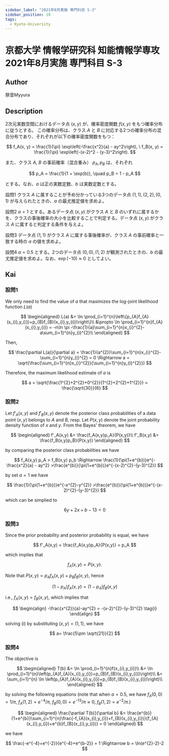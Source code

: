 ```yaml
---
sidebar_label: "2021年8月実施 専門科目 S-3"
sidebar_position: 19
tags:
  - Kyoto-University
---
```

# 京都大学 情報学研究科 知能情報学専攻 2021年8月実施 専門科目 S-3

## **Author**
祭音Myyura

## **Description**
2次元実数空間におけるデータ点 $(x, y)$ が、確率密度関数 $f(x, y)$ をもつ確率分布に従うとする。
この確率分布は、クラス $A$ と $B$ に対応する2つの確率分布の混合分布であり、それぞれが以下の確率密度関数をもつ：

$$
f_A(x, y) = \frac{1}{\pi} \exp\left(-\frac{x^2}{a} - ay^2\right), \ f_B(x, y) = \frac{1}{\pi} \exp\left(-(x-2)^2 - (y-3)^2\right).
$$

また、クラス $A$, $B$ の事前確率（混合重み） $p_A, p_B$ は、それぞれ

$$
p_A = \frac{1}{1 + \exp(b)}, \quad p_B = 1 - p_A
$$

とする。なお、$a$ は正の実数定数、$b$ は実数定数とする。

設問1 クラス $A$ に属することが予め分かっている3つのデータ点 $(1,1), (2,2), (0,1)$ が与えられたときの、$a$ の最尤推定値を求めよ。

設問2 $a = 1$ とする。あるデータ点 $(x, y)$ がクラス $A$ と $B$ のいずれに属するかを、クラスの事後確率の大小を比較することで判定する。データ点 $(x, y)$ がクラス $A$ に属すると判定する条件を与えよ。

設問3 データ点 $(1,1)$ がクラス $A$ に属する事後確率が、クラス $A$ の事前確率と一致する時の $a$ の値を求めよ。

設問4 $a = 0.5$ とする。2つのデータ点 $(0,0), (1,2)$ が観測されたときの、$b$ の最尤推定値を求めよ。なお、$\exp(-10) \approx 0$ としてよい。

## **Kai**
### 設問1
We only need to find the value of $a$ that maximizes the log-joint likelihood function $L(a)$

$$
\begin{aligned}
L(a)
&= \ln \prod_{i=1}^{n}\left\{p_{A}f_{A}(x_{i},y_{i})+p_{B}f_{B}(x_{i},y_{i})\right\}\\
&\propto \ln \prod_{i=1}^{n}f_{A}(x_{i},y_{i})
= -n\ln \pi -\frac{1}{a}\sum_{i=1}^{n}x_{i}^{2}-a\sum_{i=1}^{n}y_{i}^{2}\\
\end{aligned}
$$

Then,

$$
\frac{\partial L(a)}{\partial a}
= \frac{1}{a^{2}}\sum_{i=1}^{n}x_{i}^{2}-\sum_{i=1}^{n}y_{i}^{2} = 0 \Rightarrow a = \sqrt{\frac{\sum_{i=1}^{n}x_{i}^{2}}{\sum_{i=1}^{n}y_{i}^{2}}}
$$

Therefore, the maximum likelihood estimate of $a$ is

$$
a = \sqrt{\frac{1^{2}+2^{2}+0^{2}}{1^{2}+2^{2}+1^{2}}}  = \frac{\sqrt{30}}{6}
$$

### 設問2
Let $f'_A(x,y)$ and $f'_B(x,y)$ denote the posterior class probabilities of a data point $(x,y)$ belongs to $A$ and $B$, resp.
Let $P(x,y)$ denote the joint probability density function of $x$ and $y$.
From the Bayes' theorem, we have

$$
\begin{aligned}
f'_A(x,y) &= \frac{f_A(x,y)p_A}{P(x,y)}\\
f'_B(x,y) &= \frac{f_B(x,y)p_B}{P(x,y)}
\end{aligned}
$$

by comparing the posterior class probabilities we have



$$
f_A(x,y) p_A > f_B(x,y) p_b \Rightarrow 
\frac{1}{\pi(1+e^{b})}e^{-\frac{x^2}{a} - ay^2} >\frac{e^{b}}{\pi(1+e^{b})}e^{-(x-2)^{2}-(y-3)^{2}}
$$

by set $a = 1$ we have

$$
\frac{1}{\pi(1+e^{b})}e^{-x^{2}-y^{2}} >\frac{e^{b}}{\pi(1+e^{b})}e^{-(x-2)^{2}-(y-3)^{2}}
$$

which can be simplied to

$$
6y+2x+b-13 < 0
$$

### 設問3
Since the prior probability and posterior probability is equal, we have

$$
f'_A(x,y) = \frac{f_A(x,y)p_A}{P(x,y)} = p_A
$$

which implies that

$$
f_A(x,y) = P(x, y).
$$

Note that $P(x,y) = p_{A}f_{A}(x,y)+p_{B}f_{B}(x,y)$, hence

$$
(1-p_{A})f_{A}(x,y) = (1-p_{A})f_{B}(x,y)
$$

i.e., $f_A(x,y) = f_B(x,y)$, which implies that

$$
\begin{align}
-\frac{x^{2}}{a}-ay^{2} = -(x-2)^{2}-(y-3)^{2} \tag{i}
\end{align}
$$

solving (i) by substituting $(x,y) = (1,1)$, we have

$$
a= \frac{5\pm \sqrt{21}}{2}
$$

### 設問4
The objective is

$$
\begin{aligned}
T(b) &= \ln \prod_{i=1}^{n}f(x_{i},y_{i})\\
&=  \ln \prod_{i=1}^{n}\left(p_{A}f_{A}(x_{i},y_{i})+p_{B}f_{B}(x_{i},y_{i})\right)\\
&= \sum_{i=1}^{n} \ln \left(p_{A}f_{A}(x_{i},y_{i})+p_{B}f_{B}(x_{i},y_{i})\right)\\
\end{aligned}
$$

by solving the following equations (note that when $a = 0.5$, we have $f_{A}(0,0)=1/\pi$, $f_{A}(1,2)=e^{-4}/\pi$, $f_{B}(0,0)=e^{-13}/\pi\approx 0$, $f_{B}(1,2)=e^{-2}/\pi$.)

$$
\begin{aligned}
\frac{\partial T(b)}{\partial b}
&= \frac{e^{b}}{1+e^{b}}\sum_{i=1}^{n}\frac{-f_{A}(x_{i},y_{i})+f_{B}(x_{i},y_{i})}{f_{A}(x_{i},y_{i})+e^{b}f_{B}(x_{i},y_{i})} = 0
\end{aligned}
$$

we have

$$
\frac{-e^{-4}+e^{-2}}{e^{-4}+e^{b-2}} = 1 \Rightarrow b = \ln(e^{2}-2)-2
$$
